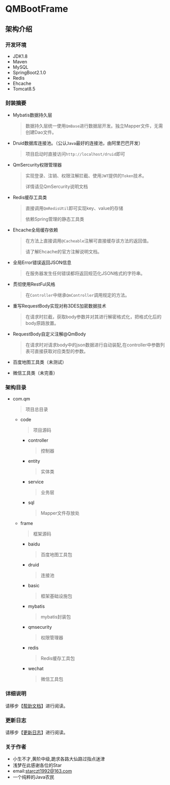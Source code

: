 # QMBootFrame

## 架构介绍

### 开发环境

- JDK1.8
- Maven
- MySQL
- SpringBoot2.1.0
- Redis
- Ehcache
- Tomcat8.5

### 封装摘要

- Mybatis数据持久层

  > 数据持久层统一使用`QmBase`进行数据层开发。独立Mapper文件，无需创建Dao文件。

- Druid数据库连接池。（公认`Java`最好的连接池，由阿里巴巴开发）

  > 项目启动时直接访问`http://localhost/druid`即可

- QmSercurity权限管理器

  > 实现登录、注销、权限注解拦截、使用`JWT`提供的`Token`技术。
  >
  > 详情请见QmSercurity说明文档

- Redis缓存工具类

  > 直接调用`QmRedisUtil`即可实现key、value的存储
  >
  > 依赖Spring管理的静态工具类

- Ehcache全局缓存依赖

  > 在方法上直接调用`@Cacheable`注解可直接缓存该方法的返回值。
  >
  > 请了解Ehcache的官方注解说明文档。

- 全局Error错误返回JSON信息

  > 在服务器发生任何错误都将返回规范化JSON格式的字符串。

- 贯彻使用RestFul风格

  > 在`Controller`中继承`QmController`调用规定的方法。

- 重写RequestBody实现对称3DES加密数据技术

  > 在请求时拦截，获取body参数并对其进行解密格式化，把格式化后的body原路放置。

- RequestBody自定义注解@QmBody

  > 在请求时对请求body中的json数据进行自动装配,在controller中参数列表可直接获取对应类型的参数。

- 百度地图工具类（未测试）

- 微信工具类（未完善）

### 架构目录

- com.qm
  > 项目总目录

  - code

    > 项目源码

    - controller

      > 控制器

    - entity

      > 实体类

    - service

      > 业务层

    - sql

      > Mapper文件存放处

  - frame
    > 框架源码

    - baidu

      > 百度地图工具包

    - druid

      > 连接池

    - basic

      > 框架基础设施包

    - mybatis

      > mybatis封装包

    - qmsecurity

      > 权限管理器

    - redis

      > Redis缓存工具包

    - wechat

      > 微信工具包

### 详细说明

请移步【[帮助文档](https://github.com/starmcc/QMBootFrame/wiki)】进行阅读。


### 更新日志

请移步【[更新日志](https://github.com/starmcc/QMBootFrame/wiki/version)】进行阅读。


### 关于作者

- 小生不才,黄阶中级,跪求各路大仙路过指点迷津
- 浅梦在此感谢各位的Star
- email:starczt1992@163.com
- 一个纯粹的Java农民

